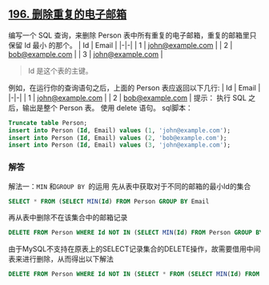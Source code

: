 ## [196. 删除重复的电子邮箱](https://leetcode-cn.com/problems/delete-duplicate-emails/)
编写一个 SQL 查询，来删除 Person 表中所有重复的电子邮箱，重复的邮箱里只保留 Id 最小 的那个。
| Id | Email            |
|-|-|
| 1  | john@example.com |
| 2  | bob@example.com  |
| 3  | john@example.com |
>Id 是这个表的主键。

例如，在运行你的查询语句之后，上面的 Person 表应返回以下几行:
| Id | Email            |
|-|-|
| 1  | john@example.com |
| 2  | bob@example.com  |
提示：
执行 SQL 之后，输出是整个 Person 表。
使用 delete 语句。
sql脚本：

```sql
Truncate table Person;
insert into Person (Id, Email) values (1, 'john@example.com');
insert into Person (Id, Email) values (2, 'bob@example.com');
insert into Person (Id, Email) values (3, 'john@example.com');
```
### 解答
解法一：`MIN` 和`GROUP BY `的运用
先从表中获取对于不同的邮箱的最小Id的集合

```sql
SELECT * FROM (SELECT MIN(Id) FROM Person GROUP BY Email
```
再从表中删除不在该集合中的邮箱记录
```sql
DELETE FROM Person WHERE Id NOT IN (SELECT MIN(Id) FROM Person GROUP BY Email)
```
由于MySQL不支持在原表上的SELECT记录集合的DELETE操作，故需要借用中间表来进行删除，从而得出以下解法
```sql
DELETE FROM Person WHERE Id NOT IN (SELECT * FROM (SELECT MIN(Id) FROM Person GROUP BY Email) p);
```